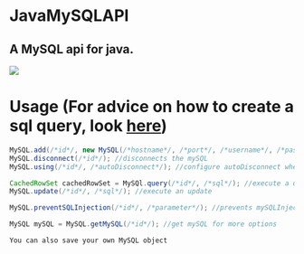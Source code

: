 # JavaMySQLAPI
## A MySQL api for java.

[![](https://jitpack.io/v/Daschi1/JavaMySQLAPI.svg)](https://jitpack.io/#Daschi1/JavaMySQLAPI)
# Usage (For advice on how to create a sql query, look [here](https://github.com/Daschi1/updated-java-sql-generator))

```java
MySQL.add(/*id*/, new MySQL(/*hostname*/, /*port*/, /*username*/, /*password*/, /*database*/)); //connect to a mySQL
MySQL.disconnect(/*id*/); //disconnects the mySQL
MySQL.using(/*id*/, /*autoDisconnect*/); //configure autoDisconnect when program terminates

CachedRowSet cachedRowSet = MySQl.query(/*id*/, /*sql*/); //execute a query an recieve an CachedRowSet
MySQL.update(/*id*/, /*sql*/); //execute an update

MySQL.preventSQLInjection(/*id*/, /*parameter*/); //prevents mySQLInjection by adding comments for all ' and `

MySQL mySQL = MySQL.getMySQL(/*id*/); //get mySQL for more options

You can also save your own MySQL object
```

